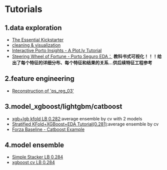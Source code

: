 # Tutorials
## 1.data exploration
- [The Essential Kickstarter](https://www.kaggle.com/asindico/porto-seguro-the-essential-kickstarter)
- [cleaning & visualization](https://www.kaggle.com/code1110/data-exploration-cleaning-visualization)
- [Interactive Porto Insights - A Plot.ly Tutorial](https://www.kaggle.com/arthurtok/interactive-porto-insights-a-plot-ly-tutorial)
- [Steering Wheel of Fortune - Porto Seguro EDA：](https://www.kaggle.com/headsortails/steering-wheel-of-fortune-porto-seguro-eda) **教科书式可视化！！！给出了每个特征的详细分布、每个特征和结果的关系...供后续特征工程参考**

## 2.feature engineering
- [Reconstruction of 'ps_reg_03'](https://www.kaggle.com/pnagel/reconstruction-of-ps-reg-03)


## 3.model_xgboost/lightgbm/catboost
- [xgb+lgb kfold LB 0.282](https://www.kaggle.com/rshally/porto-xgb-lgb-kfold-lb-0-282):average ensemble by cv with 2 models
- [Stratified KFold+XGBoost+EDA Tutorial(0.281)](https://www.kaggle.com/sudosudoohio/stratified-kfold-xgboost-eda-tutorial-0-281):average ensemble by cv
- [Forza Baseline - Catboost Example](https://www.kaggle.com/the1owl/forza-baseline-catboost-example?scriptVersionId=1630224/code)


## 4.model ensemble
- [Simple Stacker LB 0.284](https://www.kaggle.com/yekenot/simple-stacker-lb-0-284)
- [xgboost cv LB 0.284](https://www.kaggle.com/aharless/xgboost-cv-lb-284)


